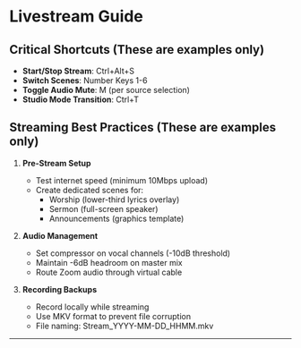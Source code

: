 # Livestream Guide

## Critical Shortcuts (These are examples only)
- **Start/Stop Stream**: Ctrl+Alt+S
- **Switch Scenes**: Number Keys 1-6
- **Toggle Audio Mute**: M (per source selection)
- **Studio Mode Transition**: Ctrl+T

## Streaming Best Practices (These are examples only)
1. **Pre-Stream Setup**
   - Test internet speed (minimum 10Mbps upload)
   - Create dedicated scenes for:
     - Worship (lower-third lyrics overlay)
     - Sermon (full-screen speaker)
     - Announcements (graphics template)

2. **Audio Management**
   - Set compressor on vocal channels (-10dB threshold)
   - Maintain -6dB headroom on master mix
   - Route Zoom audio through virtual cable

3. **Recording Backups**
   - Record locally while streaming
   - Use MKV format to prevent file corruption
   - File naming: Stream_YYYY-MM-DD_HHMM.mkv

---